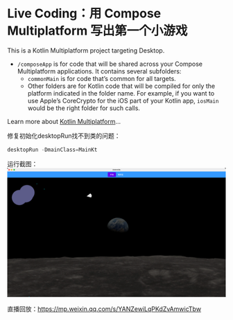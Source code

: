 # Live Coding：用 Compose Multiplatform 写出第一个小游戏

This is a Kotlin Multiplatform project targeting Desktop.

* `/composeApp` is for code that will be shared across your Compose Multiplatform applications.
  It contains several subfolders:
  - `commonMain` is for code that’s common for all targets.
  - Other folders are for Kotlin code that will be compiled for only the platform indicated in the folder name.
    For example, if you want to use Apple’s CoreCrypto for the iOS part of your Kotlin app,
    `iosMain` would be the right folder for such calls.


Learn more about [Kotlin Multiplatform](https://www.jetbrains.com/help/kotlin-multiplatform-dev/get-started.html)…

修复初始化desktopRun找不到类的问题：
```gradle
desktopRun -DmainClass=MainKt
```

运行截图：
![screenshot.png](screenshot.png)

直播回放：https://mp.weixin.qq.com/s/YANZewiLqPKdZvAmwicTbw